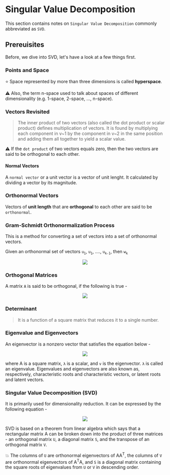 # Singular Value Decomposition 

This section contains notes on ```Singular Value Decomposition``` commonly abbreviated as ```SVD```. 

## Prereuisites

Before, we dive into SVD, let's have a look at a few things first.

### Points and Space

:star: Space represented by more than three dimensions is called **hyperspace**.

:warning:  Also, the term n-space used to talk about spaces of different dimensionality (e.g. 1-space, 2-space, ..., n-space).

### Vectors Revisited 

> The inner product of two vectors (also called the dot product or scalar product) defines multiplication of vectors. It is found by multiplying each component in v~1 by the component in v~2 in the same position and adding them all together to yield a scalar value.

:warning: If the ```dot product``` of two vectors equals zero, then the two vectors are said to be orthogonal to each other.

#### Normal Vectors 

A ```normal vector``` or a unit vector is a vector of unit lenght. It calculated by dividing a vector by its magnitude. 

### Orthonormal Vectors

Vectors of **unit length** that are **orthogonal** to each other are said to be ```orthonormal```.

### Gram-Schmidt Orthonormalization Process

This is a method for converting a set of vectors into a set of orthonormal vectors.

Given an orthonormal set of vectors ```u```<sub>```1```</sub>, ```u```<sub>```1```</sub>, ...., ```u```<sub>```k-1```</sub>, then ```w```<sub>```k```</sub>

<p align="center"><img src ="images/gram-schmidt.png"/></p>

### Orthogonal Matrices

A matrix ```A``` is said to be orthogonal, if the following is true -

<p align="center"><img src ="images/orthogonal-matrix.png"/></p>

### Determinant 

> It is a function of a square matrix that reduces it to a single number.

### Eigenvalue and Eigenvectors 

An eigenvector is a nonzero vector that satisfies the equation below - 

<p align="center"><img src ="images/eigen.png"/></p>

where A is a square matrix, ```λ``` is a scalar, and ```v``` is the eigenvector. ```λ``` is called an eigenvalue. Eigenvalues and eigenvectors are also known as, respectively, characteristic roots and characteristic vectors, or latent roots and latent vectors.

### Singular Value Decomposition (SVD)

It is primarily used for dimensionality reduction. It can be expressed by the following equation - 

<p align="center"><img src ="images/svd.png"/></p>

SVD is based on a theorem from linear algebra which says that a rectangular matrix A can be broken down into the product of three matrices - an orthogonal matrix ```U```, a diagonal matrix ```S```, and the transpose of an orthogonal matrix ```V```.

:boom: The columns of ```U``` are orthonormal eigenvectors of AA<sup>T</sup>, the columns of ```V``` are orthonormal eigenvectors of A<sup>T</sup>A, and ```S``` is a diagonal matrix containing the square roots of eigenvalues from ```U``` or ```V``` in descending order.